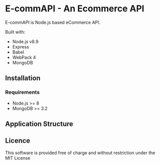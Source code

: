 # E-commAPI - An Ecommerce API
E-commAPI is Node.js based eCommerce API. 

Built with:
* Node.js v8.9
* Express
* Babel
* WebPack 4
* MongoDB

## Installation


### Requirements
* Node.js >= 8
* MongoDB >= 3.2


## Application Structure


## Licence

This software is provided free of charge and without restriction under the MIT License
